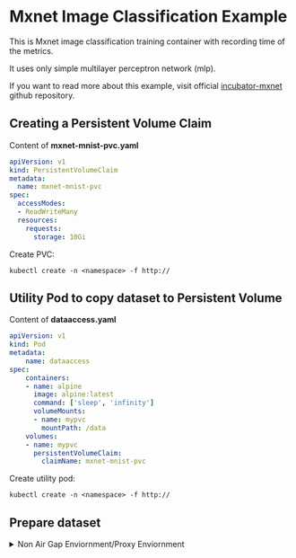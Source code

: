 # Mxnet Image Classification Example
This is Mxnet image classification training container with recording time of the metrics.

It uses only simple multilayer perceptron network (mlp).

If you want to read more about this example, visit official [incubator-mxnet](https://github.com/apache/incubator-mxnet/tree/v0.9.3/example/image-classification) github repository.


## Creating a Persistent Volume Claim

Content of **mxnet-mnist-pvc.yaml**
```yaml
apiVersion: v1
kind: PersistentVolumeClaim
metadata:
  name: mxnet-mnist-pvc
spec:
  accessModes:
  - ReadWriteMany
  resources:
    requests:
      storage: 10Gi
```
Create PVC:
```console
kubectl create -n <namespace> -f http://
```

## Utility Pod to copy dataset to Persistent Volume

Content of **dataaccess.yaml**
```yaml
apiVersion: v1
kind: Pod
metadata:
    name: dataaccess
spec:
    containers:
    - name: alpine
      image: alpine:latest
      command: ['sleep', 'infinity']
      volumeMounts:
      - name: mypvc
        mountPath: /data
    volumes:
    - name: mypvc
      persistentVolumeClaim:
        claimName: mxnet-mnist-pvc
```
Create utility pod:
```console
kubectl create -n <namespace> -f http://
```
## Prepare dataset
 <details>
 <summary>Non Air Gap Enviornment/Proxy Enviornment</summary>
```console
 kubectl -n <namespace> exec -it dataaccess sh
```
Execute the below commands to download the dataset.
```console
# Creating MXNET-MNIST directory in PV
mkdir -p /data/MXNET-MNIST

# Export proxy if required 
export http_proxy=http://x.x.x.x 
export https_proxy=http://x.x.x.x 

# Downloading datasetes
wget http://yann.lecun.com/exdb/mnist/train-labels-idx1-ubyte.gz -P /data/MXNET-MNIST
wget http://yann.lecun.com/exdb/mnist/train-images-idx3-ubyte.gz -P /data/MXNET-MNIST
wget http://yann.lecun.com/exdb/mnist/t10k-labels-idx1-ubyte.gz -P /data/MXNET-MNIST
wget http://yann.lecun.com/exdb/mnist/t10k-images-idx3-ubyte.gz -P /data/MXNET-MNIST
```
</details>
<details>
<summary>Air Gap Enviornment</summary>
Download below files locally and using winscp copy to kubernetes master host.<br>
[train-labels-idx1-ubyte.gz](http://yann.lecun.com/exdb/mnist/train-labels-idx1-ubyte.gz) <br>
[train-images-idx3-ubyte.gz](http://yann.lecun.com/exdb/mnist/train-images-idx3-ubyte.gz) <br>
[t10k-labels-idx1-ubyte.gz](http://yann.lecun.com/exdb/mnist/t10k-labels-idx1-ubyte.gz) <br>
[t10k-images-idx3-ubyte.gz](http://yann.lecun.com/exdb/mnist/t10k-images-idx3-ubyte.gz)
```console
# Copy to PV using kubernetes master to utility.
kubectl -n <namespace> cp MXNET-MNIST/t10k-images-idx3-ubyte.gz dataaccess:/data/MXNET-MNIST/t10k-images-idx3-ubyte.gz
kubectl -n <namespace> cp MXNET-MNIST/train-images-idx3-ubyte.gz dataaccess:/data/MXNET-MNIST/train-images-idx3-ubyte.gz
kubectl -n <namespace> cp MXNET-MNIST/t10k-labels-idx1-ubyte.gz dataaccess:/data/MXNET-MNIST/t10k-labels-idx1-ubyte.gz
kubectl -n <namespace> cp MXNET-MNIST/train-labels-idx1-ubyte.gz dataaccess:/data/MXNET-MNIST/train-labels-idx1-ubyte.gz
```
Verify data is copied or not.
```console
kubectl -n abe exec -t dataaccess -c alpine  -- ls -lrt /data/MXNET-MNIST
```
</details>


